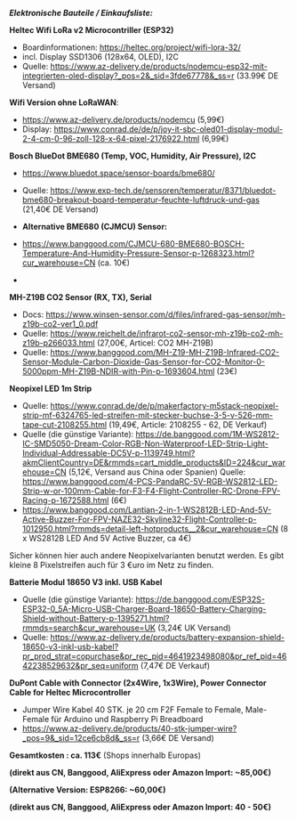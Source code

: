 ***Elektronische Bauteile / Einkaufsliste:***

**Heltec Wifi LoRa v2 Microcontriller (ESP32)**
- Boardinformationen: https://heltec.org/project/wifi-lora-32/ 
- incl. Display SSD1306 (128x64, OLED), I2C 
- Quelle: https://www.az-delivery.de/products/nodemcu-esp32-mit-integrierten-oled-display?_pos=2&_sid=3fde67778&_ss=r (33.99€ DE Versand)

**Wifi Version ohne LoRaWAN**:
 - https://www.az-delivery.de/products/nodemcu (5,99€)
 - Display: https://www.conrad.de/de/p/joy-it-sbc-oled01-display-modul-2-4-cm-0-96-zoll-128-x-64-pixel-2176922.html (6,99€)


**Bosch BlueDot BME680 (Temp, VOC, Humidity, Air Pressure), I2C**
- https://www.bluedot.space/sensor-boards/bme680/
- Quelle: https://www.exp-tech.de/sensoren/temperatur/8371/bluedot-bme680-breakout-board-temperatur-feuchte-luftdruck-und-gas (21,40€ DE Versand)

- **Alternative BME680 (CJMCU) Sensor:** 
 - https://www.banggood.com/CJMCU-680-BME680-BOSCH-Temperature-And-Humidity-Pressure-Sensor-p-1268323.html?cur_warehouse=CN (ca. 10€)
 - 
 
**MH-Z19B CO2 Sensor (RX, TX), Serial**
- Docs: https://www.winsen-sensor.com/d/files/infrared-gas-sensor/mh-z19b-co2-ver1_0.pdf
- Quelle: https://www.reichelt.de/infrarot-co2-sensor-mh-z19b-co2-mh-z19b-p266033.html (27,00€, Articel: CO2 MH-Z19B)
- Quelle: https://www.banggood.com/MH-Z19-MH-Z19B-Infrared-CO2-Sensor-Module-Carbon-Dioxide-Gas-Sensor-for-CO2-Monitor-0-5000ppm-MH-Z19B-NDIR-with-Pin-p-1693604.html (23€)


**Neopixel LED 1m Strip**
- Quelle: https://www.conrad.de/de/p/makerfactory-m5stack-neopixel-strip-mf-6324765-led-streifen-mit-stecker-buchse-3-5-v-526-mm-tape-cut-2108255.html (19,49€, Article: 2108255 - 62, DE Verkauf)
- Quelle (die günstige Variante): https://de.banggood.com/1M-WS2812-IC-SMD5050-Dream-Color-RGB-Non-Waterproof-LED-Strip-Light-Individual-Addressable-DC5V-p-1139749.html?akmClientCountry=DE&rmmds=cart_middle_products&ID=224&cur_warehouse=CN (5,12€, Versand aus China oder Spanien) 
Quelle: https://www.banggood.com/4-PCS-PandaRC-5V-RGB-WS2812-LED-Strip-w-or-100mm-Cable-for-F3-F4-Flight-Controller-RC-Drone-FPV-Racing-p-1672588.html
(6€)
- https://www.banggood.com/Lantian-2-in-1-WS2812B-LED-And-5V-Active-Buzzer-For-FPV-NAZE32-Skyline32-Flight-Controller-p-1012950.html?rmmds=detail-left-hotproducts__2&cur_warehouse=CN
(8 x WS2812B LED And 5V Active Buzzer, ca 4€)


Sicher können hier auch andere Neopixelvarianten benutzt werden. Es gibt kleine 8 Pixelstreifen auch für 3 €uro im Netz zu finden.

**Batterie Modul 18650 V3 inkl. USB Kabel**
- Quelle (die günstige Variante): https://de.banggood.com/ESP32S-ESP32-0_5A-Micro-USB-Charger-Board-18650-Battery-Charging-Shield-without-Battery-p-1395271.html?rmmds=search&cur_warehouse=UK (3,24€ UK Versand)
- Quelle:  https://www.az-delivery.de/products/battery-expansion-shield-18650-v3-inkl-usb-kabel?pr_prod_strat=copurchase&pr_rec_pid=4641923498080&pr_ref_pid=4642238529632&pr_seq=uniform (7,47€ DE Verkauf)

**DuPont Cable with Connector (2x4Wire, 1x3Wire), Power Connector Cable for Heltec Microcontroller**
- Jumper Wire Kabel 40 STK. je 20 cm F2F Female to Female, Male-Female für Arduino und Raspberry Pi Breadboard
- https://www.az-delivery.de/products/40-stk-jumper-wire?_pos=9&_sid=12ce6cb8d&_ss=r (3,66€ DE Versand) 

**Gesamtkosten :  ca. 113€** (Shops innerhalb Europas)

**(direkt aus CN, Banggood, AliExpress oder Amazon Import: ~85,00€)**

**(Alternative Version: ESP8266: ~60,00€)**

**(direkt aus CN, Banggood, AliExpress oder Amazon Import: 40 - 50€)**

